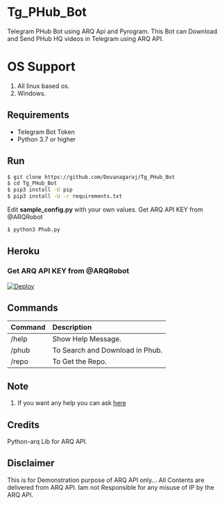 # Tg_PHub_Bot

Telegram PHub Bot using ARQ Api and Pyrogram. This Bot can Download and Send PHub HQ videos in Telegram using ARQ API.


# OS Support

1. All linux based os.
2. Windows.


## Requirements

- Telegram Bot Token
- Python 3.7 or higher 

## Run


```sh
$ git clone https://github.com/Devanagaraj/Tg_PHub_Bot
$ cd Tg_PHub_Bot
$ pip3 install -U pip
$ pip3 install -U -r requirements.txt
```
Edit **sample_config.py** with your own values.
Get ARQ API KEY from @ARQRobot

```sh
$ python3 Phub.py
```


## Heroku

### Get ARQ API KEY from @ARQRobot

[![Deploy](https://www.herokucdn.com/deploy/button.svg)](https://heroku.com/deploy?template=https://github.com/VysakhTG/T)


## Commands

Command | Description
:--- | :---
/help | Show Help Message.
/phub | To Search and Download in Phub.
/repo | To Get the Repo.

## Note

1. If you want any help you can ask [here](https://t.me/PatheticProgrammers)

## Credits

 Python-arq Lib for ARQ API.

## Disclaimer

This is for Demonstration purpose of ARQ API only...
All Contents are delivered from ARQ API.
Iam not Responsible for any misuse of IP by the ARQ API.
